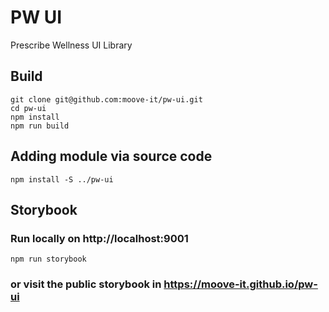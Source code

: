 # PW UI

Prescribe Wellness UI Library

## Build

```
git clone git@github.com:moove-it/pw-ui.git
cd pw-ui
npm install
npm run build
```

## Adding module via source code

```
npm install -S ../pw-ui
```

## Storybook

### Run locally on http://localhost:9001

```
npm run storybook
```
### or visit the public storybook in https://moove-it.github.io/pw-ui
